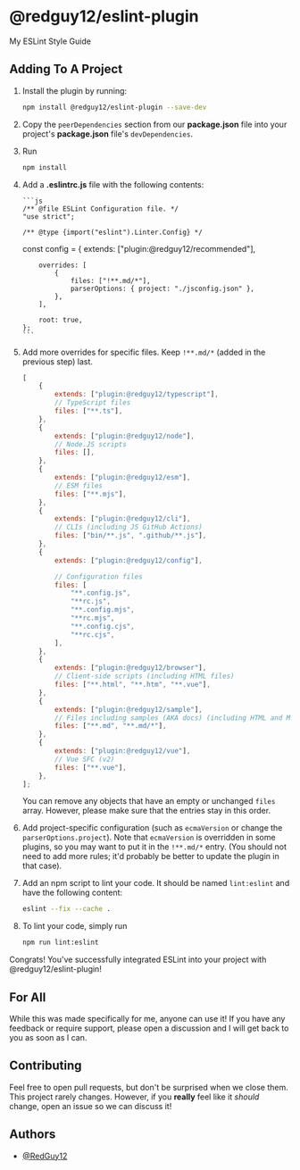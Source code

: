 # @redguy12/eslint-plugin

My ESLint Style Guide

## Adding To A Project

1.  Install the plugin by running:

    ```bash
    npm install @redguy12/eslint-plugin --save-dev
    ```

2.  Copy the `peerDependencies` section from our **package.json** file into your project's **package.json** file's `devDependencies`.
3.  Run

    ```bash
    npm install
    ```

4.  Add a **.eslintrc.js** file with the following contents:

        ```js
        /** @file ESLint Configuration file. */
        "use strict";

        /** @type {import("eslint").Linter.Config} */

    const config = { extends: ["plugin:@redguy12/recommended"],

        	overrides: [
        		{
        			files: ["!**.md/*"],
        			parserOptions: { project: "./jsconfig.json" },
        		},
        	],

        	root: true,
        };
        ```

5.  Add more overrides for specific files. Keep `!**.md/*` (added in the previous step) last.

    ```js
    [
    	{
    		extends: ["plugin:@redguy12/typescript"],
    		// TypeScript files
    		files: ["**.ts"],
    	},
    	{
    		extends: ["plugin:@redguy12/node"],
    		// Node.JS scripts
    		files: [],
    	},
    	{
    		extends: ["plugin:@redguy12/esm"],
    		// ESM files
    		files: ["**.mjs"],
    	},
    	{
    		extends: ["plugin:@redguy12/cli"],
    		// CLIs (including JS GitHub Actions)
    		files: ["bin/**.js", ".github/**.js"],
    	},
    	{
    		extends: ["plugin:@redguy12/config"],

    		// Configuration files
    		files: [
    			"**.config.js",
    			"**rc.js",
    			"**.config.mjs",
    			"**rc.mjs",
    			"**.config.cjs",
    			"**rc.cjs",
    		],
    	},
    	{
    		extends: ["plugin:@redguy12/browser"],
    		// Client-side scripts (including HTML files)
    		files: ["**.html", "**.htm", "**.vue"],
    	},
    	{
    		extends: ["plugin:@redguy12/sample"],
    		// Files including samples (AKA docs) (including HTML and Markdown files)
    		files: ["**.md", "**.md/*"],
    	},
    	{
    		extends: ["plugin:@redguy12/vue"],
    		// Vue SFC (v2)
    		files: ["**.vue"],
    	},
    ];
    ```

    You can remove any objects that have an empty or unchanged `files` array. However, please make sure that the entries stay in this order.

6.  Add project-specific configuration (such as `ecmaVersion` or change the `parserOptions.project`). Note that `ecmaVersion` is overridden in some plugins, so you may want to put it in the `!**.md/*` entry. (You should not need to add more rules; it'd probably be better to update the plugin in that case).

7.  Add an npm script to lint your code. It should be named `lint:eslint` and have the following content:

    ```bash
    eslint --fix --cache .
    ```

8.  To lint your code, simply run

    ```bash
    npm run lint:eslint
    ```

Congrats! You've successfully integrated ESLint into your project with @redguy12/eslint-plugin!

## For All

While this was made specifically for me, anyone can use it! If you have any feedback or require support, please open a discussion and I will get back to you as soon as I can.

## Contributing

Feel free to open pull requests, but don't be surprised when we close them. This project rarely changes. However, if you **really** feel like it _should_ change, open an issue so we can discuss it!

## Authors

-   [@RedGuy12](https://www.github.com/RedGuy12)
